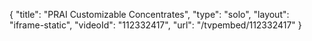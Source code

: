 {
    "title": "PRAI Customizable Concentrates",
    "type": "solo",
    "layout": "iframe-static",
    "videoId": "112332417",
    "url": "\/tvpembed\/112332417"
}
